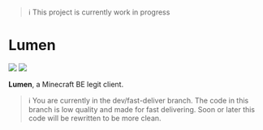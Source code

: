 > :information_source: This project is currently work in progress

# Lumen
[![](https://tokei.rs/b1/github/ChronesDev/Lumen?category=files)](https://github.com/ChronesDev/Lumen)
[![](https://tokei.rs/b1/github/ChronesDev/Lumen?category=code)](https://github.com/ChronesDev/Lumen)

**Lumen**, a Minecraft BE legit client.

> :information_source: You are currently in the dev/fast-deliver branch.
> The code in this branch is low quality and made for fast delivering.
> Soon or later this code will be rewritten to be more clean.